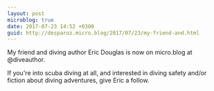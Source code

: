 ```yaml
---
layout: post
microblog: true
date: 2017-07-23 14:52 +0300
guid: http://desparoz.micro.blog/2017/07/23/my-friend-and.html
---
```

My friend and diving author Eric Douglas is now on micro.blog at @diveauthor.

If you're into scuba diving at all, and interested in diving safety and/or fiction about diving adventures, give Eric a follow.
